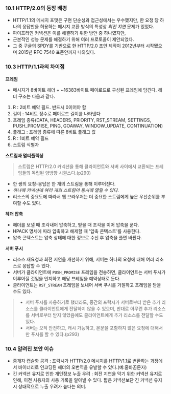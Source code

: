 ### 10.1 HTTP/2.0의 등장 배경
- HTTP/1.1의 메시지 포맷은 구현 단순성과 접근성에서는 우수했지만, 한 요청 당 하나의 응답만을 허용하는 메시지 교환 방식의 특성상 *회전 지연* 문제가 있었다.
- 파이프라인 커넥션은 이를 해결하기 위한 방안 중 하나였지만, 
- 근본적인 성능 문제를 해결하기 위해 여러 프로토콜이 제안되었다.
- 그 중 구글의 SPDY를 기반으로 한 HTTP/2.0 초안 제작이 2012년부터 시작됐으며 2015년 RFC 7540 표준안까지 나와있다.

### 10.3 HTTP/1.1과의 차이점
**프레임**
  - 메시지가 8바이트 헤더 + ~16383바이트 페이로드로 구성된 프레임에 담긴다. 헤더 구조는 다음과 같다.
  1) R : 2비트 예약 필드. 반드시 0이어야 함
  2) 길이 : 14비트 정수로 페이로드 길이를 나타낸다
  3) 프레임 종류(DATA, HEADERS, PRIORITY, RST_STREAM, SETTINGS, PUSH_PROMISE, PING, GOAWAY, WINDOW_UPDATE, CONTINUATION)
  4) 플래그 : 프레임 종류에 따른 8비트 플래그 값
  5) R : 1비트 예약 필드
  6) 스트림 식별자 

**스트림과 멀티플렉싱**
> 스트림은 HTTP/2.0 커넥션을 통해 클라이언트와 서버 사이에서 교환되는 프레임들의 독립된 양방향 시퀀스다.(p290)
- 한 쌍의 요청-응답은 한 개의 스트림을 통해 이루어진다.
- *하나에 커넥션에 여러 개의 스트림이 동시에 열릴 수 있다*.
- 리소스의 중요도에 따라서 웹 브라우저는 더 중요한 스트림에게 높은 우선순위를 부여할 수도 있다.

**헤더 압축**
- 헤더를 보낼 때 조각내어 압축하고, 받을 때 조각을 이어 압축을 푼다. 
- HPACK 명세에 따라 압축하고 해제할 때 '압축 콘텍스트'를 사용한다.
- 압축 콘텍스트는 압축 상태에 대한 정보로 수신 후 압축을 풀면 바뀐다.

**서버 푸시**
- 리소스 재요청과 회전 지연을 개선하기 위해, 서버는 하나의 요청에 대해 여러 리소스로 응답할 수 있다.
- 서버가 클라이언트에 `PUSH_PROMISE` 프레임을 전송하면, 클라이언트는 서버 푸시가 이루어질 것임을 인지하고 해당 프레임을 예약상태로 둔다.
- 클라이언트는 `RST_STREAM` 프레임을 보내어 서버 푸시를 거절하고 프레임을 닫을 수도 있다.
> - 서버 푸시를 사용하기로 했더라도, 중간의 프락시가 서버로부터 받은 추가 리소스를 클라이언트에게 전달하지 않을 수 있으며, 반대로 아무런 추가 리소스를 서버로부터 받지 않았음에도
클라이언트에게 추가 리소스를 전달할 수도 있다.<br>
> - 서버는 오직 안전하고, 캐시 가능하고, 본문을 포함하지 않은 요청에 대해서만 푸시를 할 수 있다.(p293)

### 10.4 알려진 보안 이슈
- 중개자 캡슐화 공격 : 프락시가 HTTP/2.0 메시지를 HTTP/1.1로 변환하는 과정에서 바이너리로 인코딩된 헤더의 오번역을 유발할 수 있다.(예:줄바꿈문자)
- 긴 커넥션 유지로 인한 개인정보 누출 우려 : 회전 지연을 막기 위한 커넥션 유지로 인해, 이전 사용자의 사용 기록을 알아낼 수 있다. 짧은 커넥션보단 긴 커넥션 유지 시 상대적으로 누출 우려가 높다는 의미.
